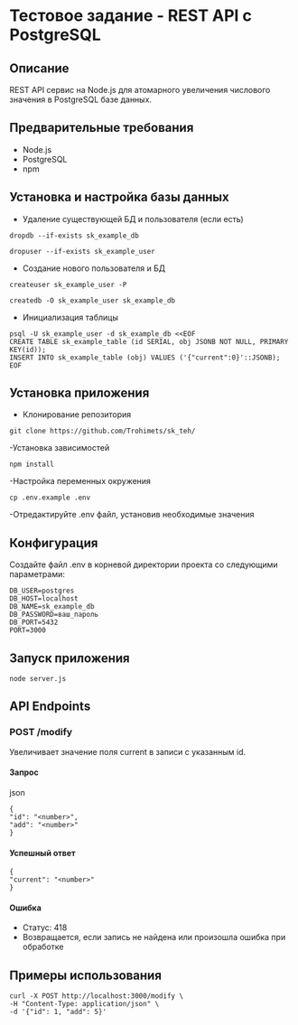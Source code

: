 # Тестовое задание - REST API с PostgreSQL

## Описание
REST API сервис на Node.js для атомарного увеличения числового значения в PostgreSQL базе данных.

## Предварительные требования
- Node.js
- PostgreSQL
- npm

## Установка и настройка базы данных

- Удаление существующей БД и пользователя (если есть)
```
dropdb --if-exists sk_example_db
```
```
dropuser --if-exists sk_example_user
```
- Создание нового пользователя и БД
```
createuser sk_example_user -P
```
```
createdb -O sk_example_user sk_example_db
```
- Инициализация таблицы
```
psql -U sk_example_user -d sk_example_db <<EOF
CREATE TABLE sk_example_table (id SERIAL, obj JSONB NOT NULL, PRIMARY KEY(id));
INSERT INTO sk_example_table (obj) VALUES ('{"current":0}'::JSONB);
EOF
```
## Установка приложения

- Клонирование репозитория
```
git clone https://github.com/Trohimets/sk_teh/
```
-Установка зависимостей
```
npm install
```
-Настройка переменных окружения
```
cp .env.example .env
```
-Отредактируйте .env файл, установив необходимые значения

## Конфигурация
Создайте файл .env в корневой директории проекта со следующими параметрами:
```
DB_USER=postgres
DB_HOST=localhost
DB_NAME=sk_example_db
DB_PASSWORD=ваш_пароль
DB_PORT=5432
PORT=3000
```
## Запуск приложения
```
node server.js
```
## API Endpoints

### POST /modify
Увеличивает значение поля current в записи с указанным id.

#### Запрос
json
```
{
"id": "<number>",
"add": "<number>"
}
```
#### Успешный ответ

```
{
"current": "<number>"
}
```
#### Ошибка
- Статус: 418
- Возвращается, если запись не найдена или произошла ошибка при обработке

## Примеры использования

```
curl -X POST http://localhost:3000/modify \
-H "Content-Type: application/json" \
-d '{"id": 1, "add": 5}'
```

